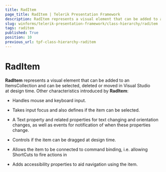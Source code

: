 ```yaml
---
title: RadItem
page_title: RadItem | Telerik Presentation Framework
description: RadItem represents a visual element that can be added to an ItemsCollection and can be selected, deleted or moved in Visual Studio at design time.
slug: winforms/telerik-presentation-framework/class-hierarchy/raditem
tags: raditem
published: True
position: 10
previous_url: tpf-class-hierarchy-raditem
---
```


# RadItem

__RadItem__ represents a visual element that can be added to an ItemsCollection and can be selected, deleted or moved in Visual Studio at design time. Other characteristics introduced by __RadItem__:

* Handles mouse and keyboard input.

* Takes input focus and also defines if the item can be selected.

* A Text property and related properties for text changing and orientation changes, as well as events for notification of when these properties change.

* Controls if the item can be dragged at design time.

* Allows the item to be connected to command binding, i.e. allowing ShortCuts to fire actions in

* Adds accessibility properties to aid navigation using the item.
